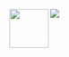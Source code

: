 <p align="left">
  <a href="https://github.com/user-attachments/assets/48a9d67f-79da-47fa-9655-ab2ca7aceee5"/a><img align="left" height="70" src="https://github.com/user-attachments/assets/48a9d67f-79da-47fa-9655-ab2ca7aceee5"/>
  <a href="https://open.spotify.com/playlist/79NX2892fh5wUwyUNe4Vne?si=8c97cc86f82f4a07"/a><img align="left" src="https://spotify-github-profile.kittinanx.com/api/view?uid=31rd3gn3izgynns45ufbicx5jhru&cover_image=true&theme=novatorem&show_offline=true&background_color=121212&interchange=false"/>
